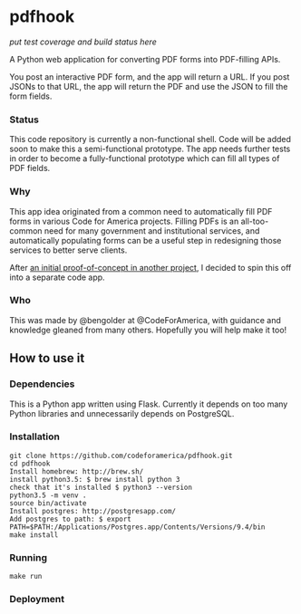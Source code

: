 # pdfhook

_put test coverage and build status here_

A Python web application for converting PDF forms into PDF-filling APIs.

You post an interactive PDF form, and the app will return a URL. If you post JSONs to that URL, the app will return the PDF and use the JSON to fill the form fields.



### Status

This code repository is currently a non-functional shell. Code will be added soon to make this a semi-functional prototype. The app needs further tests in order to become a fully-functional prototype which can fill all types of PDF fields.

### Why

This app idea originated from a common need to automatically fill PDF forms in various Code for America projects. Filling PDFs is an all-too-common need for many government and institutional services, and automatically populating forms can be a useful step in redesigning those services to better serve clients.

After [an initial proof-of-concept in another project](https://github.com/codeforamerica/typeseam/pull/25), I decided to spin this off into a separate code app.

### Who

This was made by @bengolder at @CodeForAmerica, with guidance and knowledge gleaned from many others. Hopefully you will help make it too!

## How to use it

### Dependencies

This is a Python app written using Flask.
Currently it depends on too many Python libraries and unnecessarily depends on PostgreSQL.

### Installation

    git clone https://github.com/codeforamerica/pdfhook.git
    cd pdfhook
    Install homebrew: http://brew.sh/
    install python3.5: $ brew install python 3
    check that it's installed $ python3 --version
    python3.5 -m venv .
    source bin/activate
    Install postgres: http://postgresapp.com/
    Add postgres to path: $ export PATH=$PATH:/Applications/Postgres.app/Contents/Versions/9.4/bin
    make install

### Running

    make run

### Deployment
